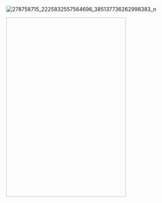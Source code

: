 ![278758715_2225832557564696_385137736262998383_n](https://user-images.githubusercontent.com/106795349/171993679-720077f2-a191-47f5-8f81-163388191486.jpg)

<img scr="https://user-images.githubusercontent.com/106795349/171993679-720077f2-a191-47f5-8f81-163388191486.jpg" width="320" height="480">
